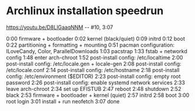 # Archlinux installation speedrun

https://youtu.be/D8LlGaaqNNM -- #10, 3:07

0:00 firmware + bootloader
0:02 kernel (black/quiet)
0:09 initrd
0:12 boot
0:22 partitioning + formatting + mounting
0:51 pacman configuration: ILoveCandy, Color, ParallelDownloads
1:03 pacstrap
1:33 fstab + networkd config
1:48 enter arch-chroot
1:52 post-install config: /etc/localtime
2:00 post-install config: /etc/locale.gen + locale-gen
2:08 post-install config: /etc/locale.conf
2:14 post-install config: /etc/hostname
2:18 post-install config: /etc/environment ($EDITOR)
2:23 post-install config: empty root password
2:26 post-install config: enable systemd network services
2:33 leave arch-chroot
2:34 set up EFISTUB
2:47 reboot
2:48 shutdown
2:52 black
2:53 firmware + bootloader + kernel (quiet)
2:57 initrd
2:58 boot
3:00 root login
3:01 install + run neofetch
3:07 done
